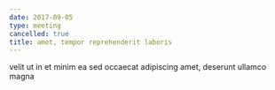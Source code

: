 ```yaml
---
date: 2017-09-05
type: meeting
cancelled: true
title: amet, tempor reprehenderit laboris
---
```

velit ut in et minim ea sed occaecat adipiscing amet, deserunt ullamco magna